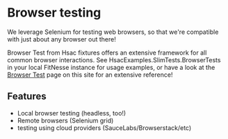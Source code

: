 # Browser testing

We leverage Selenium for testing web browsers, so that we're compatible with just about any browser out there! 

Browser Test from Hsac fixtures offers an extensive framework for all common browser interactions. See HsacExamples.SlimTests.BrowserTests
in your local FitNesse instance for usage examples, or have a look at the [Browser Test](/fixtures/hsac-fixtures/browser-test/) page on this site
for an extensive reference!

## Features

- Local browser testing (headless, too!)
- Remote browsers (Selenium grid)
- testing using cloud providers (SauceLabs/Browserstack/etc)



